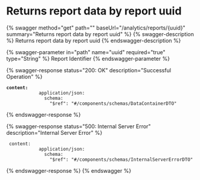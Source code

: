 # Returns report data by report uuid



{% swagger method="get" path="" baseUrl="/analytics/reports/{uuid}" summary="Returns report data by report uuid" %}
{% swagger-description %}
Returns report data by report uuid
{% endswagger-description %}

{% swagger-parameter in="path" name="uuid" required="true" type="String" %}
Report Identifier
{% endswagger-parameter %}

{% swagger-response status="200: OK" description="Successful Operation" %}
<pre><code><strong>content:
</strong>            application/json:
              schema:
                "$ref": "#/components/schemas/DataContainerDTO"
</code></pre>
{% endswagger-response %}

{% swagger-response status="500: Internal Server Error" description="Internal Server Error" %}
```
 content:
            application/json:
              schema:
                "$ref": "#/components/schemas/InternalServerErrorDTO"
```
{% endswagger-response %}
{% endswagger %}
